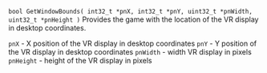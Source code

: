 `bool GetWindowBounds( int32_t *pnX, int32_t *pnY, uint32_t *pnWidth, uint32_t *pnHeight )`
Provides the game with the location of the VR display in desktop coordinates.

 `pnX` - X position of the VR display in desktop coordinates
 `pnY` - Y position of the VR display in desktop coordinates
 `pnWidth` - width VR display in pixels
 `pnHeight` - height of the VR display in pixels

